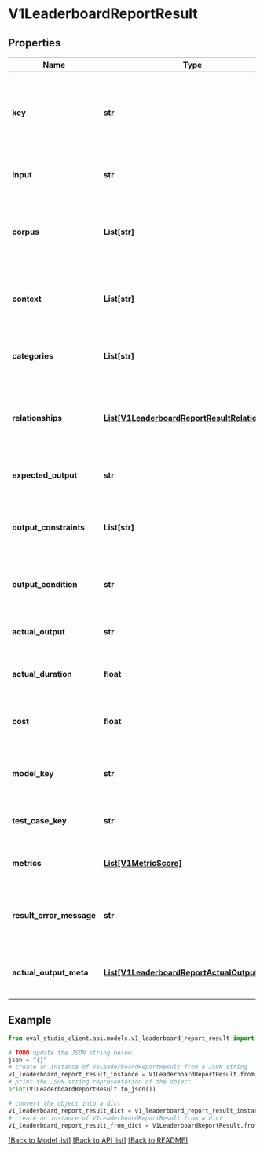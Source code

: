 # V1LeaderboardReportResult


## Properties

Name | Type | Description | Notes
------------ | ------------- | ------------- | -------------
**key** | **str** | Output only. Composite unique key of the result formed by the model key and test case key. | [optional] [readonly] 
**input** | **str** | Output only. Input prompt or text to be processed. | [optional] [readonly] 
**corpus** | **List[str]** | Output only. Collection of corpus documents to be used during evaluation. | [optional] [readonly] 
**context** | **List[str]** | Output only. List of contextual information or references. | [optional] [readonly] 
**categories** | **List[str]** | Output only. List of categories or labels for classification. | [optional] [readonly] 
**relationships** | [**List[V1LeaderboardReportResultRelationship]**](V1LeaderboardReportResultRelationship.md) | Output only. List of relationships or associations between entities. | [optional] [readonly] 
**expected_output** | **str** | Output only. Expected output or target result. | [optional] [readonly] 
**output_constraints** | **List[str]** | Output only. List of constraints that should be applied to the output. | [optional] [readonly] 
**output_condition** | **str** | Output only. Condition that output should satisfy. | [optional] [readonly] 
**actual_output** | **str** | Output only. Actual output produced by the model. | [optional] [readonly] 
**actual_duration** | **float** | Output only. Duration of processing in seconds. | [optional] [readonly] 
**cost** | **float** | Output only. Cost of processing in currency units. | [optional] [readonly] 
**model_key** | **str** | Output only. Unique identifier for the model used. | [optional] [readonly] 
**test_case_key** | **str** | Output only. Unique identifier for the test case. | [optional] [readonly] 
**metrics** | [**List[V1MetricScore]**](V1MetricScore.md) | Optional. All metrics values for the result. | [optional] 
**result_error_message** | **str** | Output only. Error message if processing resulted in failure. | [optional] [readonly] 
**actual_output_meta** | [**List[V1LeaderboardReportActualOutputMeta]**](V1LeaderboardReportActualOutputMeta.md) | Output only. Additional metadata about the actual output. | [optional] [readonly] 

## Example

```python
from eval_studio_client.api.models.v1_leaderboard_report_result import V1LeaderboardReportResult

# TODO update the JSON string below
json = "{}"
# create an instance of V1LeaderboardReportResult from a JSON string
v1_leaderboard_report_result_instance = V1LeaderboardReportResult.from_json(json)
# print the JSON string representation of the object
print(V1LeaderboardReportResult.to_json())

# convert the object into a dict
v1_leaderboard_report_result_dict = v1_leaderboard_report_result_instance.to_dict()
# create an instance of V1LeaderboardReportResult from a dict
v1_leaderboard_report_result_from_dict = V1LeaderboardReportResult.from_dict(v1_leaderboard_report_result_dict)
```
[[Back to Model list]](../README.md#documentation-for-models) [[Back to API list]](../README.md#documentation-for-api-endpoints) [[Back to README]](../README.md)


